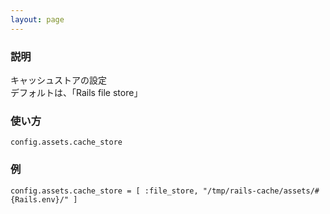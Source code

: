 ```yaml
---
layout: page
---
```

### 説明
キャッシュストアの設定  
デフォルトは、「Rails file store」

### 使い方
    config.assets.cache_store

### 例
    config.assets.cache_store = [ :file_store, "/tmp/rails-cache/assets/#{Rails.env}/" ]